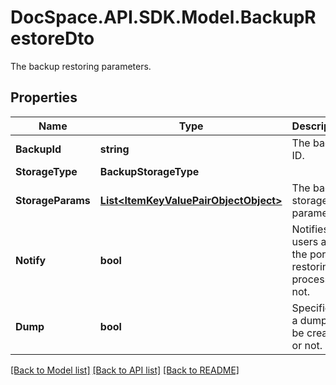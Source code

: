 # DocSpace.API.SDK.Model.BackupRestoreDto
The backup restoring parameters.

## Properties

Name | Type | Description | Notes
------------ | ------------- | ------------- | -------------
**BackupId** | **string** | The backup ID. | 
**StorageType** | **BackupStorageType** |  | [optional] 
**StorageParams** | [**List&lt;ItemKeyValuePairObjectObject&gt;**](ItemKeyValuePairObjectObject.md) | The backup storage parameters. | [optional] 
**Notify** | **bool** | Notifies users about the portal restoring process or not. | [optional] 
**Dump** | **bool** | Specifies if a dump will be created or not. | [optional] 

[[Back to Model list]](../README.md#documentation-for-models) [[Back to API list]](../README.md#documentation-for-api-endpoints) [[Back to README]](../README.md)


